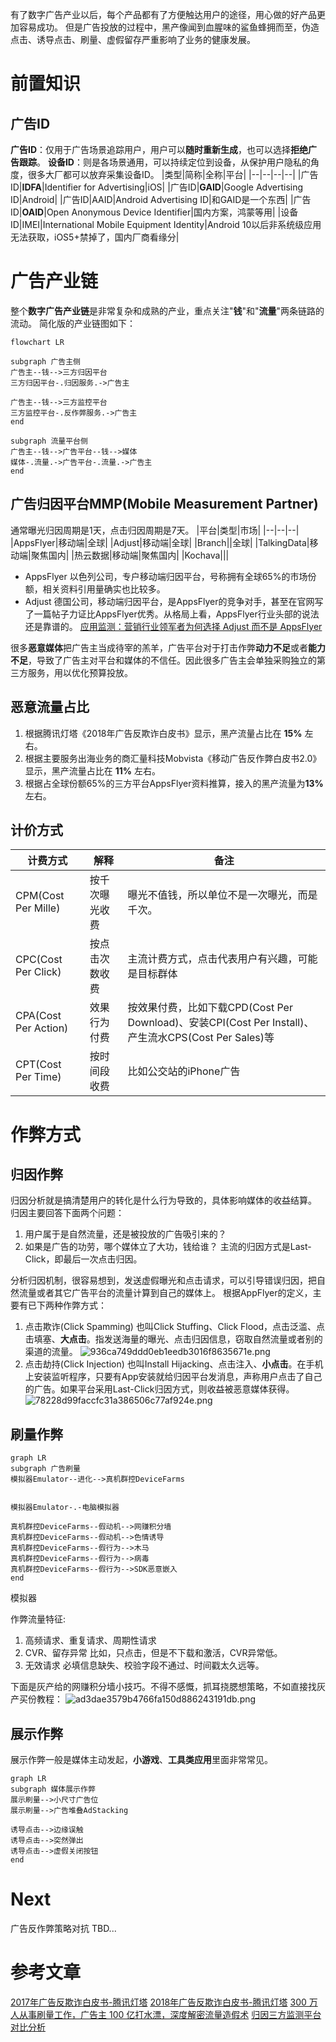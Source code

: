 有了数字广告产业以后，每个产品都有了方便触达用户的途径，用心做的好产品更加容易成功。
但是广告投放的过程中，黑产像闻到血腥味的鲨鱼蜂拥而至，伪造点击、诱导点击、刷量、虚假留存严重影响了业务的健康发展。

# 前置知识
## 广告ID
**广告ID**：仅用于广告场景追踪用户，用户可以**随时重新生成**，也可以选择**拒绝广告跟踪**。
**设备ID**：则是各场景通用，可以持续定位到设备，从保护用户隐私的角度，很多大厂都可以放弃采集设备ID。
|类型|简称|全称|平台|
|--|--|--|--|
|广告ID|**IDFA**|Identifier for Advertising|iOS|
|广告ID|**GAID**|Google Advertising ID|Android|
|广告ID|AAID|Android Advertising ID|和GAID是一个东西|
|广告ID|**OAID**|Open Anonymous Device Identifier|国内方案，鸿蒙等用|
|设备ID|IMEI|International Mobile Equipment Identity|Android 10以后非系统级应用无法获取，iOS5+禁掉了，国内厂商看缘分|

# 广告产业链
整个**数字广告产业链**是非常复杂和成熟的产业，重点关注"**钱**"和"**流量**"两条链路的流动。
简化版的产业链图如下：
```mermaid
flowchart LR

subgraph 广告主侧
广告主--钱-->三方归因平台
三方归因平台-.归因服务.->广告主

广告主--钱-->三方监控平台
三方监控平台-.反作弊服务.->广告主
end

subgraph 流量平台侧
广告主--钱-->广告平台--钱-->媒体
媒体-.流量.->广告平台-.流量.->广告主
end
```

## 广告归因平台MMP(Mobile Measurement Partner)
通常曝光归因周期是1天，点击归因周期是7天。
|平台|类型|市场|
|--|--|--|
|AppsFlyer|移动端|全球|
|Adjust|移动端|全球|
|Branch||全球|
|TalkingData|移动端|聚焦国内|
|热云数据|移动端|聚焦国内|
|Kochava|||

- AppsFlyer
以色列公司，专户移动端归因平台，号称拥有全球65%的市场份额，相关资料引用量确实也比较多。
- Adjust
德国公司，移动端归因平台，是AppsFlyer的竞争对手，甚至在官网写了一篇帖子力证比AppsFlyer优秀。从格局上看，AppsFlyer行业头部的说法还是靠谱的。
[应用监测：营销行业领军者为何选择 Adjust 而不是 AppsFlyer](https://www.adjust.com/zh/product-comparison/adjust-vs-appsflyer/ '')


很多**恶意媒体**把广告主当成待宰的羔羊，广告平台对于打击作弊**动力不足**或者**能力不足**，导致了广告主对平台和媒体的不信任。因此很多广告主会单独采购独立的第三方服务，用以优化预算投放。

## 恶意流量占比
1. 根据腾讯灯塔《2018年广告反欺诈白皮书》显示，黑产流量占比在 **15%** 左右。
2. 根据主要服务出海业务的商汇量科技Mobvista《移动广告反作弊白皮书2.0》显示，黑产流量占比在 **11%** 左右。
3. 根据占全球份额65%的三方平台AppsFlyer资料推算，接入的黑产流量为**13%** 左右。



## 计价方式
|计费方式|解释|备注|
|--|--|--|
|CPM(Cost Per Mille)|按千次曝光收费|曝光不值钱，所以单位不是一次曝光，而是千次。|
|CPC(Cost Per Click)|按点击次数收费|主流计费方式，点击代表用户有兴趣，可能是目标群体|
|CPA(Cost Per Action)|效果行为付费|按效果付费，比如下载CPD(Cost Per Download)、安装CPI(Cost Per Install)、产生流水CPS(Cost Per Sales)等||
|CPT(Cost Per Time)|按时间段收费|比如公交站的iPhone广告|

# 作弊方式
## 归因作弊
归因分析就是搞清楚用户的转化是什么行为导致的，具体影响媒体的收益结算。
归因主要回答下面两个问题：
1. 用户属于是自然流量，还是被投放的广告吸引来的？
2. 如果是广告的功劳，哪个媒体立了大功，钱给谁？
主流的归因方式是Last-Click，即最后一次点击归因。

分析归因机制，很容易想到，发送虚假曝光和点击请求，可以引导错误归因，把自然流量或者其它广告平台的流量计算到自己的媒体上。
根据AppFlyer的定义，主要有已下两种作弊方式：
1. 点击欺诈(Click Spamming)
也叫Click Stuffing、Click Flood，点击泛滥、点击填塞、**大点击**。指发送海量的曝光、点击归因信息，窃取自然流量或者别的渠道的流量。
![936ca749ddd0eb1eedb3016f8635671e.png](../_resources/936ca749ddd0eb1eedb3016f8635671e.png)
2. 点击劫持(Click Injection)
也叫Install Hijacking、点击注入、**小点击**。在手机上安装监听程序，只要有App安装就给归因平台发消息，声称用户点击了自己的广告。如果平台采用Last-Click归因方式，则收益被恶意媒体获得。
![78228d99faccfc31a386506c77af924e.png](../_resources/78228d99faccfc31a386506c77af924e.png)

## 刷量作弊
```mermaid
graph LR
subgraph 广告刷量
模拟器Emulator--进化-->真机群控DeviceFarms


模拟器Emulator-.-电脑模拟器

真机群控DeviceFarms--假动机-->网赚积分墙
真机群控DeviceFarms--假动机-->色情诱导
真机群控DeviceFarms--假行为-->木马
真机群控DeviceFarms--假行为-->病毒
真机群控DeviceFarms--假行为-->SDK恶意嵌入
end
```

模拟器

作弊流量特征:
1. 高频请求、重复请求、周期性请求
2. CVR、留存异常
比如，只点击，但是不下载和激活，CVR异常低。
3. 无效请求
必填信息缺失、校验字段不通过、时间戳太久远等。

下面是灰产给的网赚积分墙小技巧。不得不感慨，抓耳挠腮想策略，不如直接找灰产买份教程：
![ad3dae3579b4766fa150d886243191db.png](../_resources/ad3dae3579b4766fa150d886243191db.png)



## 展示作弊
展示作弊一般是媒体主动发起，**小游戏**、**工具类应用**里面非常常见。

```mermaid
graph LR
subgraph 媒体展示作弊
展示刷量-->小尺寸广告位
展示刷量-->广告堆叠AdStacking

诱导点击-->边缘误触
诱导点击-->突然弹出
诱导点击-->虚假关闭按钮
end

```


# Next
广告反作弊策略对抗 TBD...

# 参考文章
[2017年广告反欺诈白皮书-腾讯灯塔](https://3gimg.qq.com/mig_op/beacon/download/WhitePaper-TencentBeacon-2017.pdf '')
[2018年广告反欺诈白皮书-腾讯灯塔](https://3gimg.qq.com/mig_op/beacon/download/WhitePaper-TencentBeacon-2018.pdf '')
[300 万人从事刷量工作，广告主 100 亿打水漂，深度解密流量造假术](https://www.ifanr.com/1225061 '')
[归因三方监测平台对比分析](https://pre-academy.meetgames.com/article/1000000726 '')














